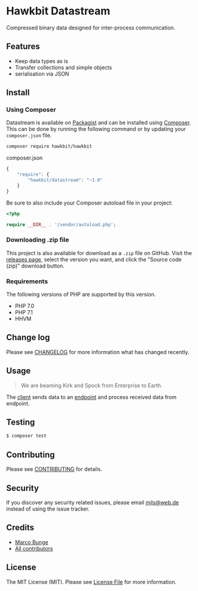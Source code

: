 # Hawkbit Datastream

Compressed binary data designed for inter-process communication.

## Features

- Keep data types as is
- Transfer collections and simple objects
- serialisation via JSON

## Install

### Using Composer

Datastream is available on [Packagist](https://packagist.org/packages/hawkbit/datastream) and can be installed using [Composer](https://getcomposer.org/). This can be done by running the following command or by updating your `composer.json` file.

```bash
composer require hawkbit/hawkbit
```

composer.json

```javascript
{
    "require": {
        "hawkbit/datastream": "~1.0"
    }
}
```

Be sure to also include your Composer autoload file in your project:

```php
<?php

require __DIR__ . '/vendor/autoload.php';
```

### Downloading .zip file

This project is also available for download as a `.zip` file on GitHub. Visit the [releases page](https://github.com/hawkbit/hawkbit/releases), select the version you want, and click the "Source code (zip)" download button.

### Requirements

The following versions of PHP are supported by this version.

* PHP 7.0
* PHP 7.1
* HHVM

## Change log

Please see [CHANGELOG](CHANGELOG.md) for more information what has changed recently.

## Usage

> We are beaming Kirk and Spock from Enterprise to Earth.

The [client](example/client.php) sends data to an [endpoint](example/endpoint.php) and process received data from endpoint.
 
## Testing

``` bash
$ composer test
```

## Contributing

Please see [CONTRIBUTING](CONTRIBUTING.md) for details.

## Security

If you discover any security related issues, please email <mjls@web.de> instead of using the issue tracker.

## Credits

- [Marco Bunge](https://github.com/mbunge)
- [All contributors](https://github.com/hawkbit/hawkbit/graphs/contributors)

## License

The MIT License (MIT). Please see [License File](LICENSE.md) for more information.
